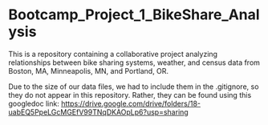 # Bootcamp_Project_1_BikeShare_Analysis
This is a repository containing a collaborative project analyzing relationships between bike sharing systems, weather, and census data from Boston, MA, Minneapolis, MN, and Portland, OR.

Due to the size of our data files, we had to include them in the .gitignore, so they do not appear in this repository. Rather, they can be found using this googledoc link: https://drive.google.com/drive/folders/18-uabEQ5PpeLGcMGEfV99TNqDKAOpLp6?usp=sharing 
